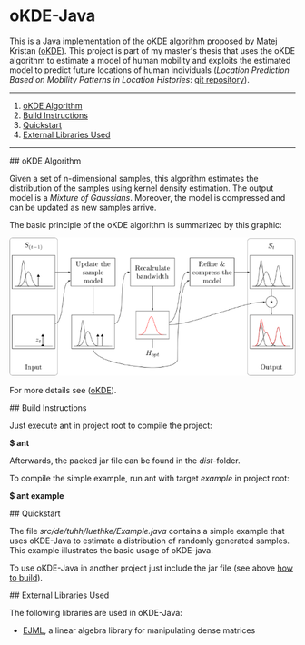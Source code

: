 oKDE-Java
=========

This is a Java implementation of the oKDE algorithm proposed by Matej Kristan
([oKDE](http://www.vicos.si/Research/Multivariate_Online_Kernel_Density_Estimation)).
This project is part of my master's thesis that uses the oKDE algorithm to estimate
a model of human mobility and exploits the estimated model to predict future locations
of human individuals (*Location Prediction Based on Mobility Patterns in Location Histories*:
[git repository](https://github.com/joluet/prepos)).

*******************************

1. [oKDE Algorithm](#okde)
2. [Build Instructions](#build)
3. [Quickstart](#start)
4. [External Libraries Used](#ext_libs)

*******************************


<a name="okde">
## oKDE Algorithm

Given a set of n-dimensional samples, this algorithm estimates 
the distribution of the samples using kernel density estimation.
The output model is a *Mixture of Gaussians*.
Moreover, the model is compressed and can be updated as new samples arrive.

The basic principle of the oKDE algorithm is summarized by this graphic:

![oKDE algorithm](oKDE.png "")

For more details see ([oKDE](http://www.vicos.si/Research/Multivariate_Online_Kernel_Density_Estimation)).



<a name="build">
## Build Instructions

Just execute ant in project root to compile the project:

**$ ant**

Afterwards, the packed jar file can be found in the *dist*-folder.

To compile the simple example, run ant with target *example* in project root:

**$ ant example**



<a name="start">
## Quickstart

The file *src/de/tuhh/luethke/Example.java* contains a simple example that uses oKDE-Java
to estimate a distribution of randomly generated samples. This example illustrates the basic usage
of oKDE-java.

To use oKDE-Java in another project just include the jar file (see above [how to build](#build)).



<a name="ext_libs">
## External Libraries Used

The following libraries are used in oKDE-Java:
 *  [EJML](https://code.google.com/p/efficient-java-matrix-library/),
 	a linear algebra library for manipulating dense matrices
